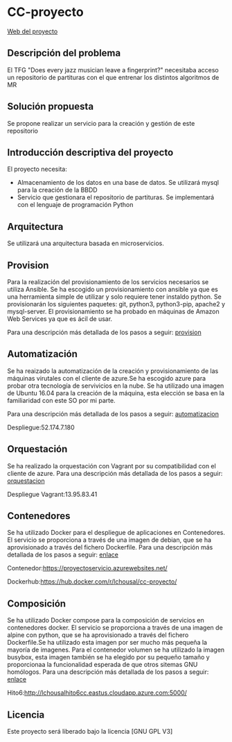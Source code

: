 # CC-proyecto

[Web del proyecto](https://lchousal.github.io/CC-proyecto/index)

## Descripción del problema

  El TFG "Does every jazz musician leave a fingerprint?" necesitaba acceso un repositorio de partituras con el que entrenar los distintos algoritmos de MR

## Solución propuesta

  Se propone realizar un servicio para la creación y gestión de este repositorio

## Introducción descriptiva del proyecto

  El proyecto necesita:

  - Almacenamiento de los datos en una base de datos. Se utilizará mysql para la creación de la BBDD
  - Servicio que gestionara el repositorio de partituras. Se implementará con el lenguaje de programación Python

## Arquitectura

  Se utilizará una arquitectura basada en microservicios.

## Provision

  Para la realización del provisionamiento de los servicios necesarios se utiliza Ansible. Se ha escogido un provisionamiento con ansible ya que es una herramienta simple de utilizar y solo requiere tener instaldo python.
  Se provisionarán los siguientes paquetes: git, python3, python3-pip, apache2 y mysql-server.
  El provisionamiento se ha probado en máquinas de Amazon Web Services ya que es ácil de usar.

  Para una descripción más detallada de los pasos a seguir: [provision](https://github.com/lchousal/CC-proyecto/blob/gh-pages/provision.md)

## Automatización

  Se ha reaizado la automatización de la creación y provisionamiento de las máquinas virutales con el cliente de azure.Se ha escogido azure para probar otra tecnología de servivicios en la nube.
  Se ha utilizado una imagen de Ubuntu 16.04 para la creación de la máquina, esta elección se basa en la familiaridad con este SO por mi parte.

  Para una descripción más detallada de los pasos a seguir: [automatizacion](https://github.com/lchousal/CC-proyecto/blob/gh-pages/automatizacion.md)

  Despliegue:52.174.7.180


## Orquestación

  Se ha realizado la orquestación con Vagrant por su compatibilidad con el cliente de azure.
  Para una descripción más detallada de los pasos a seguir: [orquestacion](https://github.com/lchousal/CC-proyecto/blob/gh-pages/orquestacion.md)

  Despliegue Vagrant:13.95.83.41

## Contenedores

  Se ha utilizado Docker para el despliegue de aplicaciones en Contenedores. El servicio se proporciona a través de una imagen de debian, que se ha aprovisionado a través del fichero Dockerfile.
  Para una descripción más detallada de los pasos a seguir: [enlace](https://github.com/lchousal/CC-proyecto/blob/gh-pages/contenedores.md)

  Contenedor:https://proyectoservicio.azurewebsites.net/

  Dockerhub:https://hub.docker.com/r/lchousal/cc-proyecto/

## Composición

  Se ha utilizado Docker compose para la composición de servicios en contenedores docker. El servicio se proporciona a través de una imagen de alpine con python, que se ha aprovisionado a través del fichero Dockerfile.Se ha utilizado esta imagen por ser mucho más pequeña la mayoría de imagenes.
Para el contenedor volumen se ha utilizado la imagen busybox, esta imagen también se ha elegido por su pequeño tamaño y proporcionaa la funcionalidad esperada de que otros sitemas GNU homólogos.
  Para una descripción más detallada de los pasos a seguir: [enlace](https://github.com/lchousal/CC-proyecto/blob/gh-pages/composicion.md)

  Hito6:http://lchousalhito6cc.eastus.cloudapp.azure.com:5000/

## Licencia

  Este proyecto será liberado bajo la licencia [GNU GPL V3]
